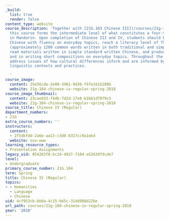 ```yaml
---
_build:
  list: true
  render: false
content_type: website
course_description: 'Together with [21G.103 Chinese III](/courses/21g-103-chinese-iii-regular-fall-2018/),
  this course forms the intermediate level of what constitutes a four-term foundation
  in Mandarin. Upon completion of Chinese III and IV, students should be able to speak
  Chinese with fluency on everyday topics, reach a literacy level of 750 characters
  (approximately 1200 common words written in both traditional and simplified characters),
  read materials written in simple standard written Chinese, and produce both orally
  and in writing short compositions on everyday topics. Throughout the course we will
  address issues of how cultural differences inform and are informed by different
  linguistic contexts and practices.

  '
course_image:
  content: 25e56cde-2e00-3901-9d36-f4fe161b288b
  website: 21g-104-chinese-iv-regular-spring-2018
course_image_thumbnail:
  content: 23cae933-f44b-7d2d-17e8-b1b61d7879c5
  website: 21g-104-chinese-iv-regular-spring-2018
course_title: Chinese IV (Regular)
department_numbers:
- 21G
extra_course_numbers: ''
instructors:
  content:
  - 2f5dbfdd-2a6e-aa13-c3d8-8317cc9a1ebd
  website: ocw-www
learning_resource_types:
- Presentation Assignments
legacy_uid: 854263f8-bc2d-4927-7184-a52639fdcde7
level:
- Undergraduate
primary_course_number: 21G.104
term: Spring
title: Chinese IV (Regular)
topics:
- - Humanities
  - Language
  - Chinese
uid: 4cf953cb-bb0a-4c15-b65c-314d988d22be
url_path: courses/21g-104-chinese-iv-regular-spring-2018
year: '2018'
---
```

